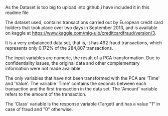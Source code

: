 As the Dataset is too big to upload into github,i have included it in this readme file

The dataset used, contains transactions carried out by European credit card holders that took place over two days in September 2013, and is available on kaggle at https://www.kaggle.com/mlg-ulb/creditcardfraud/version/3.

It is a very unbalanced data set, that is, it has 492 fraud transactions, which represents only 0.172% of the 284,807 transactions.

The input variables are numeric, the result of a PCA transformation. Due to confidentiality issues, the original data and other complementary information were not made available.

The only variables that have not been transformed with the PCA are 'Time' and 'Value'. The variable 'Time' contains the seconds between each transaction and the first transaction in the data set. The 'Amount' variable refers to the amount of the transaction.

The 'Class' variable is the response variable (Target) and has a value "1" in case of fraud and "0" otherwise.
